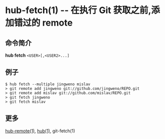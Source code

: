 # hub-fetch(1) -- 在执行 Git 获取之前,添加错过的 remote

## 命令简介

**hub fetch** `<USER>[,<USER2>...]`

## 例子

```
$ hub fetch --multiple jingweno mislav
> git remote add jingweno git://github.com/jingweno/REPO.git
> git remote add mislav git://github.com/mislav/REPO.git
> git fetch jingweno
> git fetch mislav
```

## 更多

[hub-remote(1)](hub-remote.1.zh.md), [hub(1)](hub.1.zh.md), git-fetch(1)

